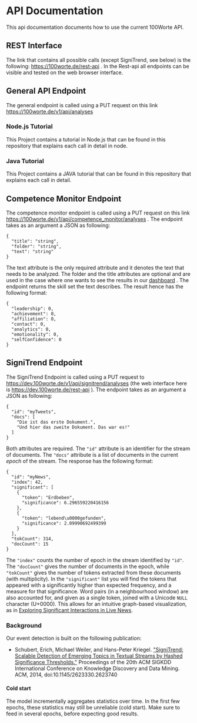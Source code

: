 # API Documentation
This api documentation documents how to use the current 100Worte API. 



## REST Interface	
The link that contains all possible calls (except SigniTrend, see below) is the following: https://100worte.de/rest-api . In the Rest-api all endpoints can be visible and tested on the web browser interface.

## General API Endpoint 

The general endpoint is called using a PUT request on this link https://100worte.de/v1/api/analyses 

### Node.js Tutorial
This Project contains a tutorial in Node.js that can be found in this repository that explains each call in detail in node.


### Java Tutorial
This Project contains a JAVA tutorial that can be found in this repository that explains each call in detail.

## Competence Monitor Endpoint

The competence monitor endpoint is called using a PUT request on this link https://100worte.de/v1/api/competence_monitor/analyses .
The endpoint takes as an argument a JSON as following:

```
{
  "title": "string",
  "folder": "string",
  "text": "string"
}
```

The text attribute is the only required attribute and it denotes the text that needs to be analyzed. 
The folder and the title attributes are optional and are used in the case where one wants to see the results in our [dashboard](https://www.100worte.de/dashboard) .
The endpoint returns the skill set the text describes. 
The result hence has the following format:

```
{
  "leadership": 0,
  "achievement": 0,
  "affiliation": 0,
  "contact": 0,
  "analytics": 0,
  "emotionality": 0,
  "selfConfidence": 0
}
```

## SigniTrend Endpoint

The SigniTrend Endpoint is called using a PUT request to https://dev.100worte.de/v1/api/signitrend/analyses
(the web interface here is https://dev.100worte.de/rest-api ).
The endpoint takes as an argument a JSON as following:

```
{
  "id": "myTweets",
  "docs": [
    "Die ist das erste Dokument.",
    "Und hier das zweite Dokument. Das war es!"
  ]
}
```

Both attributes are required. The `"id"` attribute is an identifier for the stream of documents. The `"docs"` attribute is a list of documents in the current *epoch* of the stream.
The response has the following format:

```
{
  "id": "myNews",
  "index": 42,
  "significant": [
    {
      "token": "Erdbeben",
      "significance": 6.296559220416156
    },
    {
      "token": "lebend\u0000gefunden",
      "significance": 2.09990692499399
    }
  ],
  "tokCount": 314,
  "docCount": 15
}
```

The `"index"` counts the number of epoch in the stream identified by `"id"`. The `"docCount"` gives the number of documents in the epoch, while `"tokCount"` gives the number of tokens extracted from these documents (with multiplicity). In the `"significant"` list you will find the tokens that appeared with a significantly higher than expected frequency, and a measure for that significance. Word pairs (in a neighbourhood window) are also accounted for, and given as a single token, joined with a Unicode `NULL` character (U+0000). This allows for an intuitive graph-based visualization, as in [Exploring Significant Interactions in Live News][2].

### Background

Our event detection is built on the following publication:

* Schubert, Erich, Michael Weiler, and Hans-Peter Kriegel. ["SigniTrend: Scalable Detection of Emerging Topics in Textual Streams by Hashed Significance Thresholds."][1] Proceedings of the 20th ACM SIGKDD International Conference on Knowledge Discovery and Data Mining. ACM, 2014, doi:10.1145/2623330.2623740

#### Cold start

The model incrementally aggregates statistics over time. In the first few epochs, these statistics may still be unreliable (cold start). Make sure to feed in several epochs, before expecting good results.

[1]: https://dx.doi.org/10.1145/2623330.2623740 "SigniTrend: Scalable Detection of Emerging Topics in Textual Streams by Hashed Significance Thresholds."
[2]: https://dbs.ifi.uni-heidelberg.de/files/Team/eschubert/publications/NewsIR2018-SignificantInteractions.pdf "Exploring Significant Interactions in Live News"
